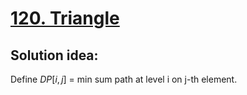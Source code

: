 # [120. Triangle](https://leetcode.com/problems/triangle/)

## Solution idea:

Define $DP[i, j]$ = min sum path at level i on j-th element.